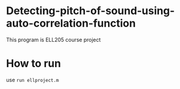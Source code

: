 # Detecting-pitch-of-sound-using-auto-correlation-function
This program is ELL205 course project

# How to run 

use ```run ellproject.m``` 